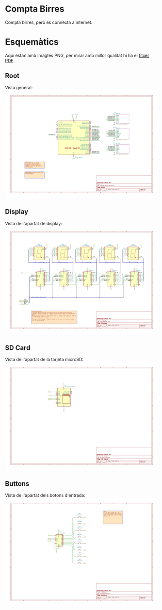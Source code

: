 # Compta Birres

Compta birres, però es connecta a internet.

# Esquemàtics

Aquí estan amb imagtes PNG, per mirar amb millor qualitat hi ha el [fitxer PDF](img/schematics.pdf).

## **Root**

Vista general:
![Vista general](img/schematics-1.png)

## **Display**

Vista de l'apartat de display:
![Vista general](img/schematics-2.png)

## **SD Card**

Vista de l'apartat de la tarjeta microSD:
![Vista general](img/schematics-3.png)

## **Buttons**

Vista de l'apartat dels botons d'entrada:
![Vista general](img/schematics-4.png)
